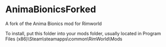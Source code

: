 # AnimaBionicsForked
A fork of the Anima Bionics mod for Rimworld

To install, put this folder into your mods folder, usually located in Program Files (x86)\Steam\steamapps\common\RimWorld\Mods
